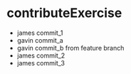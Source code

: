 # contributeExercise

* james commit_1
* gavin commit_a
* gavin commit_b from feature branch
* james commit_2
* james commit_3

